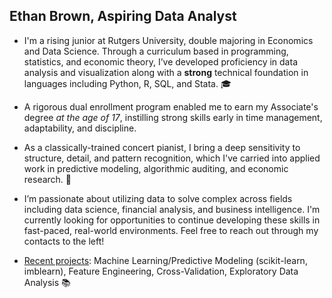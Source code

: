 ## Ethan Brown, Aspiring Data Analyst

- I'm a rising junior at Rutgers University, double majoring in Economics and Data Science. Through a curriculum based in programming, statistics, and economic theory, I’ve developed proficiency in data analysis and visualization along with a **strong** technical foundation in languages including Python, R, SQL, and Stata. 🎓

- A rigorous dual enrollment program enabled me to earn my Associate's degree _at the age of 17_, instilling strong skills early in time management, adaptability, and discipline.

- As a classically-trained concert pianist, I bring a deep sensitivity to structure, detail, and pattern recognition, which I've carried into applied work in predictive modeling, algorithmic auditing, and economic research. 🎹

- I’m passionate about utilizing data to solve complex across fields including data science, financial analysis, and business intelligence. I'm currently looking for opportunities to continue developing these skills in fast-paced, real-world environments. Feel free to reach out through my contacts to the left!

- <ins>Recent projects</ins>: Machine Learning/Predictive Modeling (scikit-learn, imblearn), Feature Engineering, Cross-Validation, Exploratory Data Analysis 📚
